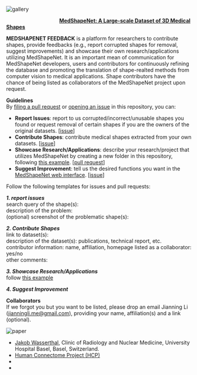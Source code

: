 
![gallery](https://github.com/Jianningli/medshapenet-feedback/blob/main/assets/shape_gallery.png)

&emsp;  &emsp; &emsp;  &emsp;  &emsp; &emsp; &emsp; &emsp;  **[MedShapeNet: A Large-scale Dataset of 3D Medical Shapes](https://medshapenet-ikim.streamlit.app/)** 

**MEDSHAPENET FEEDBACK** is a platform for researchers to contribute shapes, provide feedbacks (e.g., report corrupted shapes for removal, suggest improvements) and showcase their own research/applications utilizing MedShapeNet. It is an important mean of communication for MedShapeNet developers, users and contributors for continuously refining the database and promoting the translation of shape-realted methods from computer vision to medical applications. Shape contributors have the chance of being listed as collaborators of the MedShapeNet project upon request. 


**Guidelines**  <br>
By [filing a pull request](https://github.com/Jianningli/medshapenet-feedback/pulls) or [opening an issue](https://github.com/Jianningli/medshapenet-feedback/issues) in this repository, you can:


* **Report Issues**: report to us corrupted/incorrect/unusable shapes you found or request removal of certain shapes if you are the owners of the original datasets. [[issue](https://github.com/Jianningli/medshapenet-feedback/issues)]  <br>
*  **Contribute Shapes**: contribute medical shapes extracted from your own datasets. [[issue](https://github.com/Jianningli/medshapenet-feedback/issues)] <br>
* **Showcase Research/Applications**: describe your research/project that utilizes MedShapeNet by creating a new folder in this repository, following [this example](https://github.com/Jianningli/medshapenet-feedback/tree/main/example-research-featuring-medshapenet). [[pull request](https://github.com/Jianningli/medshapenet-feedback/pulls)] <br>
* **Suggest Improvement**: tell us the desired functions you want in the [MedShapeNet web interface](https://medshapenet-ikim.streamlit.app/). [[issue](https://github.com/Jianningli/medshapenet-feedback/issues)] <br>

Follow the following templates for issues and pull requests: <br>

***1. report issues***<br>
search query of the shape(s):<br>
description of the problem:<br>
(optional) screenshot of the problematic shape(s):  <br>

***2. Contribute Shapes***<br>
link to dataset(s): <br>
description of the dataset(s): publications, technical report, etc. <br>
contributor information: name, affiliation, homepage
listed as a collaborator:  yes/no  <br>
other comments: <br>

***3. Showcase Research/Applications***  <br>
follow [this example](https://github.com/Jianningli/medshapenet-feedback/tree/main/example-research-featuring-medshapenet)  <br>

***4. Suggest Improvement*** <br>




**Collaborators**<br>
If we forgot you  but you want to be listed, please drop an email Jianning Li (jianningli.me@gmail.com), providing your name, affiliation(s) and a link (optional).

![paper](https://github.com/Jianningli/medshapenet-feedback/blob/main/assets/paper.png)

* [Jakob Wasserthal](https://github.com/wasserth/TotalSegmentator),  Clinic of Radiology and Nuclear Medicine, University Hospital Basel, Basel, Switzerland. <br>
* [Human Connectome Project (HCP)](https://www.humanconnectome.org/study/hcp-young-adult)
*
*


